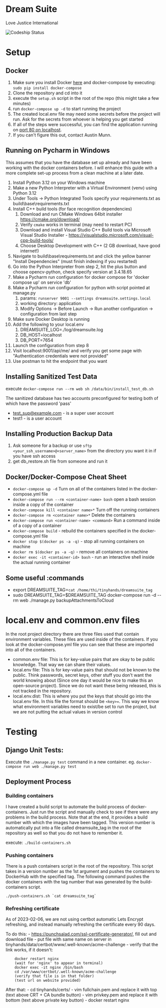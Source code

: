 # Dream Suite

Love Justice International

![Codeship Status](https://app.codeship.com/projects/79c5fb20-1e83-0132-0c4f-7a12a542bc63/status?branch=master)

# Setup

## Docker

1. Make sure you install Docker [here](https://www.docker.com/) and docker-compose by executing: `sudo pip install docker-compose`
2. Clone the repository and cd into it
3. execute the `setup.sh` script in the root of the repo (this might take a few minutes)
4. run `docker-compose up -d` to start running the project
5. The created local.env file may need some secrets before the project will run. Ask for the secrets from whoever is helping you get started
6. If all of the steps were successful, you can find the application running on [port 80 on localhost](http://localhost).
7. If you can't figure this out, contact Austin Munn.

## Running on Pycharm in Windows
This assumes that you have the database set up already and have been working with the docker containers before.
I will enhance this guide with a more complete set-up process from a clean machine at a later date.
1. Install Python 3.12 on your Windows machine
2. Make a new Python Interpreter with a Virtual Environment (venv) using Python 3.12 
3. Under Tools -> Python Integrated Tools specify your requirements.txt as build\base\requirements.txt
4. Install C++ build tools (for face recognition dependencies)
   1. Download and run CMake Windows 64bit installer https://cmake.org/download/
   2. Verify `cmake` works in terminal (may need to restart PC)
   3. Download and install Visual Studio C++ Build tools via Microsoft Visual Studio Installer - https://visualstudio.microsoft.com/visual-cpp-build-tools/
   4. Choose Desktop Development with C++ (2 GB download, have good internet!)
5. Navigate to build\base\requirements.txt and click the yellow banner "Install Dependencies" (must finish indexing if you restarted)
6. Go into the Python Interpreter from step 2, hit the plus button and choose opencv-python, check specify version at 3.4.18.65
7. Make a Pycharm run configuration for docker compose for 'docker compose up' on service 'db'
8. Make a Pycharm run configuration for python with script pointed at manage.py 
   1. params: `runserver 9001 --settings dreamsuite.settings.local`
   2. working directory: application
   3. Modify Options -> Before Launch -> Run another configuration -> configuration from last step
9. Make sure Docker Desktop is running
10. Add the following to your local.env
    1. DREAMSUITE_LOG=./log/dreamsuite.log 
    2. DB_HOST=localhost 
    3. DB_PORT=7654
11. Launch the configuration from step 8
12. Visit localhost:9001/api/me/ and verify you get some page with "Authentication credentials were not provided"
13. Use postman to hit the endpoint that you want

## Installing Sanitized Test Data

execute `docker-compose run --rm web sh /data/bin/install_test_db.sh`

The sanitized database has two accounts preconfigured for testing both of which have the password 'pass'

- test_sup@example.com - is a super user account
- test1 - is a user account

## Installing Production Backup Data

1. Ask someone for a backup or use `sftp <your_ssh_username>@<server_name>` from the directory you want it in if you have ssh access
2. get db_restore.sh file from someone and run it

## Docker/Docker-Compose Cheat Sheet

- `docker-compose up -d` Turn on all of the containers listed in the docker-compose.yml file
- `docker-compose run --rm <container-name> bash` open a bash session inside a copy of the container
- `docker-compose kill <container name>*` Turn off the running containers
- `docker-compose rm <container name>*` Delete the containers
- `docker-compose run <container-name> <command>` Run a command inside of a copy of a container
- `docker-compose build` - rebuild the containers specified in the docker-compose.yml file
- `docker stop $(docker ps -a -q)` - stop all running containers on machine
- `docker rm $(docker ps -a -q)` - remove all containers on machine
- `docker exec -it <container-id> bash` - run an interactive shell inside the actual running container

## Some useful :commands
- export DREAMSUITE_TAG=`cat /home/thi/tinyhands/dreamsuite_tag`
- sudo DREAMSUITE_TAG=$DREAMSUITE_TAG docker-compose run -d --rm web ./manage.py backupAttachmentsToCloud

# local.env and common.env files

In the root project directory there are three files used that contain environment variables. These files are used inside of the containers. If you look at the docker-compose.yml file you can see that these are imported into all of the containers.

- common.env file: This is for key-value pairs that are okay to be public knowledge. That way we can share their values.
- local.env file: This is for key-value pairs that should not be known to the public. Think passwords, secret keys, other stuff you don't want the world knowing about (Since one day it would be nice to make this an open-source project). Since we do not want these being released, this is not tracked in the repository.
- local.env.dist: This is where you put the keys that should go into the local.env file. In this file the format should be `<key>=`. This way we know what environment variables need to exist/be set to run the project, but we are not putting the actual values in version control

# Testing

## Django Unit Tests:

Execute the `./manage.py test` command in a new container. eg. `docker-compose run web ./manage.py test`

## Deployment Process

### Building containers

I have created a build script to automate the build process of docker-containers. Just run the script and manually check to see if there were any problems in the build process. Note that at the end, it provides a build number with which the images have been tagged. This version number is automatically put into a file called dreamsuite_tag in the root of the repository as well so that you do not have to remember it.

execute: `./build-containers.sh`

### Pushing containers

There is a push containers script in the root of the repository. This script takes in a version number as the 1st argument and pushes the containers to DockerHub with the specified tag. The following command pushes the docker containers with the tag number that was generated by the build-containers script.

`` ./push-containers.sh `cat dreamsuite_tag` ``

### Refreshing certificate

As of 2023-02-06, we are not using certbot automatic Lets Encrypt refreshing, 
and instead manually refreshing the certificate every 90 days.

To do this:
    - https://punchsalad.com/ssl-certificate-generator/, fill out and download file
    - put file with same name on server in tinyhands/data/certbot/www/.well-known/acme-challenge
    - verify that the link works, if it doesn't:

        docker restart nginx
        (wait for 'nginx' to appear in terminal)
        docker exec -it nginx /bin/bash
        cd /var/www/certbot/.well-known/acme-challenge
        (verify that file is in that folder)
        (test url on website provided)

After that:
    - cd tinyhands/certs/
    - vim fullchain.pem and replace it with top (text above CRT + CA bundle button)
    - vim privkey.pem and replace it with bottom (text above private key button)
    - docker restart nginx
